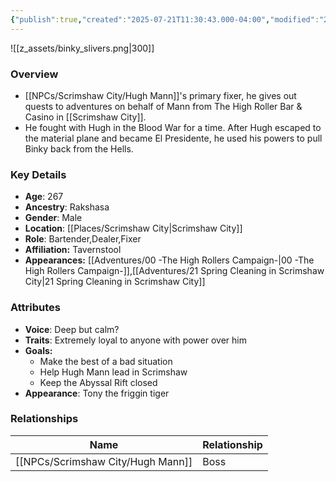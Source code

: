 ```yaml
---
{"publish":true,"created":"2025-07-21T11:30:43.000-04:00","modified":"2025-10-09T15:19:11.886-04:00","published":"2025-10-09T15:19:11.886-04:00","cssclasses":"","Age":"267","Ancestry":["Rakshasa"],"Gender":"Male","Location":["[[Places/Scrimshaw City]]"],"Role":["Bartender","Dealer","Fixer"],"Affiliation":["Tavernstool"],"Appearances":["[[00 -The High Rollers Campaign-]]","[[21 Spring Cleaning in Scrimshaw City]]"]}
---
```



![[z_assets/binky_slivers.png|300]]

### Overview
- [[NPCs/Scrimshaw City/Hugh Mann]]'s primary fixer, he gives out quests to adventures on behalf of Mann from The High Roller Bar & Casino in [[Scrimshaw City]].
- He fought with Hugh in the Blood War for a time. After Hugh escaped to the material plane and became El Presidente, he used his powers to pull Binky back from the Hells.

### Key Details
- **Age**: 267
- **Ancestry**: Rakshasa
- **Gender**: Male
- **Location**: [[Places/Scrimshaw City\|Scrimshaw City]]
- **Role**: Bartender,Dealer,Fixer
- **Affiliation:** Tavernstool
- **Appearances:** [[Adventures/00 -The High Rollers Campaign-\|00 -The High Rollers Campaign-]],[[Adventures/21 Spring Cleaning in Scrimshaw City\|21 Spring Cleaning in Scrimshaw City]]

### Attributes
- **Voice**: Deep but calm?
- **Traits**: Extremely loyal to anyone with power over him
- **Goals:** 
	- Make the best of a bad situation 
	- Help Hugh Mann lead in Scrimshaw
	- Keep the Abyssal Rift closed
- **Appearance**: Tony the friggin tiger

### Relationships

| Name          | Relationship |
| ------------- | ------------ |
| [[NPCs/Scrimshaw City/Hugh Mann]] | Boss         |
